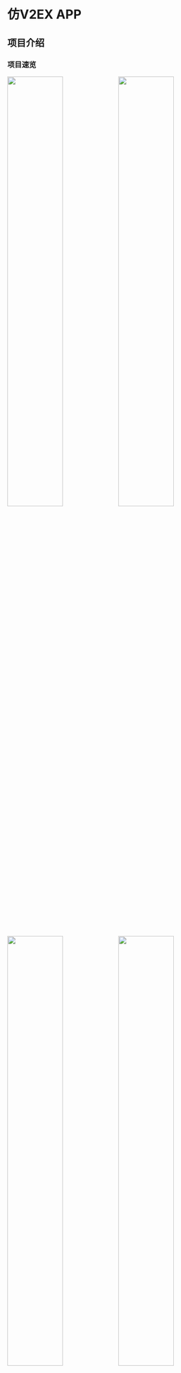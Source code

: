 # 仿V2EX APP

## 项目介绍

### 项目速览

<div>
<img src="https://user-gold-cdn.xitu.io/2020/5/24/172469f20388b308?w=627&h=903&f=png&s=76313" style="width: 50%;display: inline; float:left;"/>
<img src="https://user-gold-cdn.xitu.io/2020/5/24/172469fd1c68834c?w=627&h=904&f=png&s=73909" style="width: 50%;display: inline; float:left;" />
<img src="https://user-gold-cdn.xitu.io/2020/5/24/17246a79528fa388?w=627&h=901&f=png&s=53080" style="width: 50%;display: inline; float:left;" />
<img src="https://user-gold-cdn.xitu.io/2020/5/24/17246a8acd90bfa5?w=620&h=900&f=png&s=141333"  style="width: 50%;display: inline; float:left;"/>
</div>

### 技术栈

- 前端 ： vue.js(未使用组件) + scss
- 后端 ：[V2EX接口](https://www.v2ex.com/p/7v9TEc53)

### 实现功能

- [x] 全部主题页面
- [x] 热门主题页面
- [x] 节点页面
- [x] 查看帖子(不显示评论 无接口)
- [x] 热门主题页面懒加载

## Project setup
```
npm install
```

### Compiles and hot-reloads for development
```
npm run serve
```

### Compiles and minifies for production
```
npm run build
```

### Lints and fixes files
```
npm run lint
```

### Customize configuration
See [Configuration Reference](https://cli.vuejs.org/config/).
